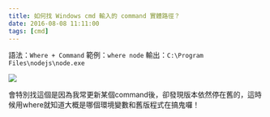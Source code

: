 ```yaml
---
title: 如何找 Windows cmd 輸入的 command 實體路徑？
date: 2016-08-08 11:11:00
tags: [cmd]
---
```


語法：`Where + Command`
範例：`where node`
輸出：`C:\Program Files\nodejs\node.exe`

![](https://1.bp.blogspot.com/-tG05YUpw3iA/V6f3QccmC3I/AAAAAAAAO5o/OeKMYhdXrBQ-4OOm8Hw1aFrMPBX2sFYLQCK4B/s640/Administrator_%2BWindows%2BCommand%2BProcessor-000103.jpg)

會特別找這個是因為我常更新某個command後，卻發現版本依然停在舊的，這時候用where就知道大概是哪個環境變數和舊版程式在搞鬼囉！